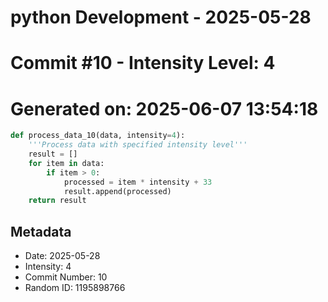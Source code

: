 ﻿# python Development - 2025-05-28
# Commit #10 - Intensity Level: 4
# Generated on: 2025-06-07 13:54:18
```python
def process_data_10(data, intensity=4):
    '''Process data with specified intensity level'''
    result = []
    for item in data:
        if item > 0:
            processed = item * intensity + 33
            result.append(processed)
    return result
```
## Metadata
- Date: 2025-05-28
- Intensity: 4
- Commit Number: 10
- Random ID: 1195898766

